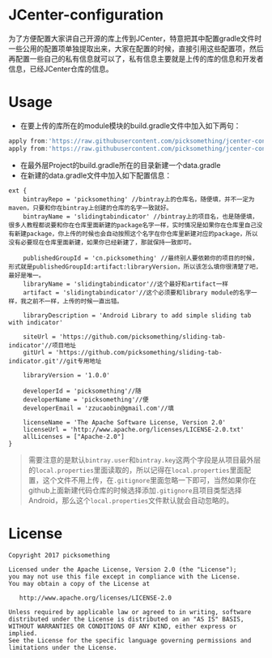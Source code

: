 JCenter-configuration
=====================

为了方便配置大家讲自己开源的库上传到JCenter，特意把其中配置gradle文件时一些公用的配置项单独提取出来，大家在配置的时候，直接引用这些配置项，然后再配置一些自己的私有信息就可以了，私有信息主要就是上传的库的信息和开发者信息，已经JCenter仓库的信息。

Usage
=====

- 在要上传的库所在的module模块的build.gradle文件中加入如下两句：

```groovy
apply from:'https://raw.githubusercontent.com/picksomething/jcenter-configuration/master/install-template.gradle'
apply from:'https://raw.githubusercontent.com/picksomething/jcenter-configuration/master/bintray-template.gradle'
```

- 在最外层Project的build.gradle所在的目录新建一个data.gradle
- 在新建的data.gradle文件中加入如下配置信息：

```
ext {
    bintrayRepo = 'picksomething' //bintray上的仓库名，随便填，并不一定为maven，只要和你在bintray上创建的仓库的名字一致就好。
    bintrayName = 'slidingtabindicator' //bintray上的项目名，也是随便填，很多人教程都说要和你在仓库里面新建的package名字一样，实时情况是如果你在仓库里自己没有新建package，你上传的时候也会自动按照这个名字在你仓库里新建对应的package，所以没有必要现在仓库里面新建，如果你已经新建了，那就保持一致即可。

    publishedGroupId = 'cn.picksomething' //最终别人要依赖你的项目的时候，形式就是publishedGroupId:artifact:libraryVersion，所以该怎么填你很清楚了吧，最好是唯一。
    libraryName = 'slidingtabindicator'//这个最好和artifact一样
    artifact = 'slidingtabindicator'//这个必须要和library module的名字一样，我之前不一样，上传的时候一直出错。

    libraryDescription = 'Android Library to add simple sliding tab with indicator'

    siteUrl = 'https://github.com/picksomething/sliding-tab-indicator'//项目地址
    gitUrl = 'https://github.com/picksomething/sliding-tab-indicator.git'//git专用地址

    libraryVersion = '1.0.0'

    developerId = 'picksomething'//随
    developerName = 'picksomething'//便
    developerEmail = 'zzucaobin@gmail.com'//填

    licenseName = 'The Apache Software License, Version 2.0'
    licenseUrl = 'http://www.apache.org/licenses/LICENSE-2.0.txt'
    allLicenses = ["Apache-2.0"]
}
```
> 需要注意的是默认`bintray.user`和`bintray.key`这两个字段是从项目最外层的`local.properties`里面读取的，所以记得在`local.properties`里面配置，这个文件不用上传，在`.gitignore`里面忽略一下即可，当然如果你在github上面新建代码仓库的时候选择添加`.gitignore`且项目类型选择Android，那么这个`local.properties`文件默认就会自动忽略的。

License
=======

    Copyright 2017 picksomething

    Licensed under the Apache License, Version 2.0 (the "License");
    you may not use this file except in compliance with the License.
    You may obtain a copy of the License at

       http://www.apache.org/licenses/LICENSE-2.0

    Unless required by applicable law or agreed to in writing, software
    distributed under the License is distributed on an "AS IS" BASIS,
    WITHOUT WARRANTIES OR CONDITIONS OF ANY KIND, either express or implied.
    See the License for the specific language governing permissions and
    limitations under the License.